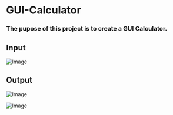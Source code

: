 # GUI-Calculator

### The pupose of this project is to create a GUI Calculator.

## Input 

![Image](https://github.com/user-attachments/assets/663464cf-cea2-41b1-8d38-c24a3bb2a679)

## Output

![Image](https://github.com/user-attachments/assets/72b7d9e5-aeae-4c78-9bf5-a1c5f76c858f)

![Image](https://github.com/user-attachments/assets/a379062b-4027-4bcf-aef4-cac22f51b312)
